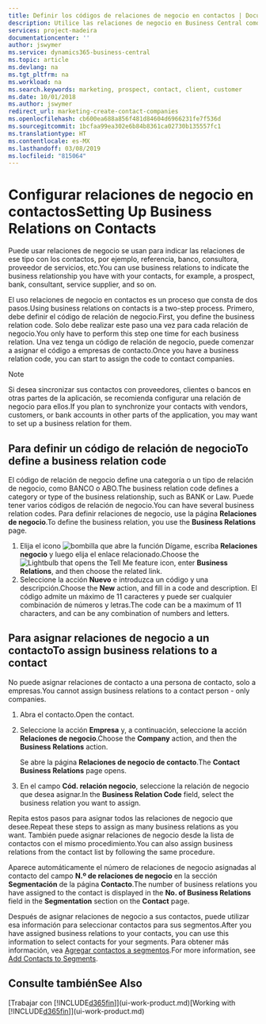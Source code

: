 ```yaml
---
title: Definir los códigos de relaciones de negocio en contactos | Documentos de Microsoft
description: Utilice las relaciones de negocio en Business Central como ayuda con el marketing y para indicar las relaciones de ese tipo con los clientes potenciales y los clientes, por ejemplo, un banco o un proveedor de servicios.
services: project-madeira
documentationcenter: ''
author: jswymer
ms.service: dynamics365-business-central
ms.topic: article
ms.devlang: na
ms.tgt_pltfrm: na
ms.workload: na
ms.search.keywords: marketing, prospect, contact, client, customer
ms.date: 10/01/2018
ms.author: jswymer
redirect_url: marketing-create-contact-companies
ms.openlocfilehash: cb600ea688a856f481d84604d6966231fe7f536d
ms.sourcegitcommit: 1bcfaa99ea302e6b84b8361ca02730b135557fc1
ms.translationtype: HT
ms.contentlocale: es-MX
ms.lasthandoff: 03/08/2019
ms.locfileid: "815064"
---
```

# <a name="setting-up-business-relations-on-contacts"></a><span data-ttu-id="b88d7-103">Configurar relaciones de negocio en contactos</span><span class="sxs-lookup"><span data-stu-id="b88d7-103">Setting Up Business Relations on Contacts</span></span>
<span data-ttu-id="b88d7-104">Puede usar relaciones de negocio se usan para indicar las relaciones de ese tipo con los contactos, por ejemplo, referencia, banco, consultora, proveedor de servicios, etc.</span><span class="sxs-lookup"><span data-stu-id="b88d7-104">You can use business relations to indicate the business relationship you have with your contacts, for example, a prospect, bank, consultant, service supplier, and so on.</span></span>

<span data-ttu-id="b88d7-105">El uso relaciones de negocio en contactos es un proceso que consta de dos pasos.</span><span class="sxs-lookup"><span data-stu-id="b88d7-105">Using business relations on contacts is a two-step process.</span></span> <span data-ttu-id="b88d7-106">Primero, debe definir el código de relación de negocio.</span><span class="sxs-lookup"><span data-stu-id="b88d7-106">First, you define the business relation code.</span></span> <span data-ttu-id="b88d7-107">Solo debe realizar este paso una vez para cada relación de negocio.</span><span class="sxs-lookup"><span data-stu-id="b88d7-107">You only have to perform this step one time for each business relation.</span></span> <span data-ttu-id="b88d7-108">Una vez tenga un código de relación de negocio, puede comenzar a asignar el código a empresas de contacto.</span><span class="sxs-lookup"><span data-stu-id="b88d7-108">Once you have a business relation code, you can start to assign the code to contact companies.</span></span>

> [!NOTE]  
>   <span data-ttu-id="b88d7-109">Si desea sincronizar sus contactos con proveedores, clientes o bancos en otras partes de la aplicación, se recomienda configurar una relación de negocio para ellos.</span><span class="sxs-lookup"><span data-stu-id="b88d7-109">If you plan to synchronize your contacts with vendors, customers, or bank accounts in other parts of the application, you may want to set up a business relation for them.</span></span>

## <a name="to-define-a-business-relation-code"></a><span data-ttu-id="b88d7-110">Para definir un código de relación de negocio</span><span class="sxs-lookup"><span data-stu-id="b88d7-110">To define a business relation code</span></span>
<span data-ttu-id="b88d7-111">El código de relación de negocio define una categoría o un tipo de relación de negocio, como BANCO o ABO.</span><span class="sxs-lookup"><span data-stu-id="b88d7-111">The business relation code defines a category or type of the business relationship, such as BANK or Law.</span></span> <span data-ttu-id="b88d7-112">Puede tener varios códigos de relación de negocio.</span><span class="sxs-lookup"><span data-stu-id="b88d7-112">You can have several business relation codes.</span></span> <span data-ttu-id="b88d7-113">Para definir relaciones de negocio, use la página **Relaciones de negocio**.</span><span class="sxs-lookup"><span data-stu-id="b88d7-113">To define the business relation, you use the **Business Relations** page.</span></span>

1. <span data-ttu-id="b88d7-114">Elija el icono ![bombilla que abre la función Dígame](media/ui-search/search_small.png "Dígame que desea hacer"), escriba **Relaciones negocio** y luego elija el enlace relacionado.</span><span class="sxs-lookup"><span data-stu-id="b88d7-114">Choose the ![Lightbulb that opens the Tell Me feature](media/ui-search/search_small.png "Tell me what you want to do") icon, enter **Business Relations**, and then choose the related link.</span></span>
2. <span data-ttu-id="b88d7-115">Seleccione la acción **Nuevo** e introduzca un código y una descripción.</span><span class="sxs-lookup"><span data-stu-id="b88d7-115">Choose the **New** action, and fill in a code and description.</span></span> <span data-ttu-id="b88d7-116">El código admite un máximo de 11 caracteres y puede ser cualquier combinación de números y letras.</span><span class="sxs-lookup"><span data-stu-id="b88d7-116">The code can be a maximum of 11 characters, and can be any combination of numbers and letters.</span></span>

## <a name="AssignBusRelContact"></a> <span data-ttu-id="b88d7-117">Para asignar relaciones de negocio a un contacto</span><span class="sxs-lookup"><span data-stu-id="b88d7-117">To assign business relations to a contact</span></span>
<span data-ttu-id="b88d7-118">No puede asignar relaciones de contacto a una persona de contacto, solo a empresas.</span><span class="sxs-lookup"><span data-stu-id="b88d7-118">You cannot assign business relations to a contact person - only companies.</span></span>

1. <span data-ttu-id="b88d7-119">Abra el contacto.</span><span class="sxs-lookup"><span data-stu-id="b88d7-119">Open the contact.</span></span>
2. <span data-ttu-id="b88d7-120">Seleccione la acción **Empresa** y, a continuación, seleccione la acción **Relaciones de negocio**.</span><span class="sxs-lookup"><span data-stu-id="b88d7-120">Choose the **Company** action, and then the **Business Relations** action.</span></span>

    <span data-ttu-id="b88d7-121">Se abre la página **Relaciones de negocio de contacto**.</span><span class="sxs-lookup"><span data-stu-id="b88d7-121">The **Contact Business Relations** page opens.</span></span>
3. <span data-ttu-id="b88d7-122">En el campo **Cód. relación negocio**, seleccione la relación de negocio que desea asignar.</span><span class="sxs-lookup"><span data-stu-id="b88d7-122">In the **Business Relation Code** field, select the business relation you want to assign.</span></span>

<span data-ttu-id="b88d7-123">Repita estos pasos para asignar todos las relaciones de negocio que desee.</span><span class="sxs-lookup"><span data-stu-id="b88d7-123">Repeat these steps to assign as many business relations as you want.</span></span> <span data-ttu-id="b88d7-124">También puede asignar relaciones de negocio desde la lista de contactos con el mismo procedimiento.</span><span class="sxs-lookup"><span data-stu-id="b88d7-124">You can also assign business relations from the contact list by following the same procedure.</span></span>

<span data-ttu-id="b88d7-125">Aparece automáticamente el número de relaciones de negocio asignadas al contacto del campo **N.º de relaciones de negocio** en la sección **Segmentación** de la página **Contacto**.</span><span class="sxs-lookup"><span data-stu-id="b88d7-125">The number of business relations you have assigned to the contact is displayed in the **No. of Business Relations** field in the **Segmentation** section on the **Contact** page.</span></span>

<span data-ttu-id="b88d7-126">Después de asignar relaciones de negocio a sus contactos, puede utilizar esa información para seleccionar contactos para sus segmentos.</span><span class="sxs-lookup"><span data-stu-id="b88d7-126">After you have assigned business relations to your contacts, you can use this information to select contacts for your segments.</span></span> <span data-ttu-id="b88d7-127">Para obtener más información, vea [Agregar contactos a segmentos](marketing-add-contact-segment.md).</span><span class="sxs-lookup"><span data-stu-id="b88d7-127">For more information, see [Add Contacts to Segments](marketing-add-contact-segment.md).</span></span>

## <a name="see-also"></a><span data-ttu-id="b88d7-128">Consulte también</span><span class="sxs-lookup"><span data-stu-id="b88d7-128">See Also</span></span>
<span data-ttu-id="b88d7-129">[Trabajar con [!INCLUDE[d365fin](includes/d365fin_md.md)]](ui-work-product.md)</span><span class="sxs-lookup"><span data-stu-id="b88d7-129">[Working with [!INCLUDE[d365fin](includes/d365fin_md.md)]](ui-work-product.md)</span></span>
